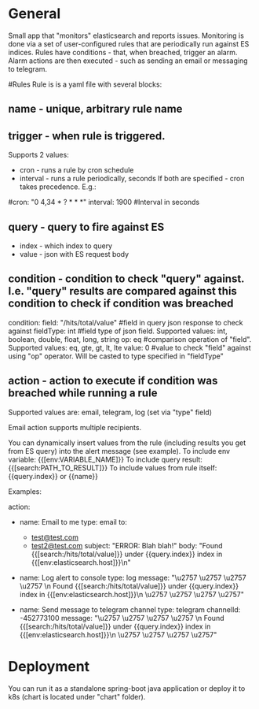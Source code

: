 # General

Small app that "monitors" elasticsearch and reports issues.
Monitoring is done via a set of user-configured rules that are periodically run against ES indices.
Rules have conditions - that, when breached, trigger an alarm.
Alarm actions are then executed - such as sending an email or messaging to telegram.


#Rules
Rule is is a yaml file with several blocks:
## name - unique, arbitrary rule name
## trigger - when rule is triggered.
Supports 2 values: 
  - cron - runs a rule by cron schedule
  - interval - runs a rule periodically, seconds
If both are specified - cron takes precedence.
E.g.:

  #cron: "0 4,34 * ? * * *"
  interval: 1900              #Interval in seconds

## query - query to fire against ES
  - index - which index to query
  - value - json with ES request body


## condition - condition to check "query" against. I.e. "query" results are compared against this condition to check if condition was breached

condition:
  field: "/hits/total/value"     #field in query json response to check against
  fieldType: int                 #field type of json field. Supported values: int, boolean, double, float, long, string
  op: eq                         #comparison operation of "field". Supported values: eq, gte, gt, lt, lte
  value: 0                       #value to check "field" against using "op" operator. Will be casted to type specified in "fieldType"

## action - action to execute if condition was breached while running a rule
Supported values are: email, telegram, log (set via "type" field)

Email action supports multiple recipients.

You can dynamically insert values from the rule (including results you get from ES query) into the alert message (see example).
To include env variable: {{[env:VARIABLE_NAME]}}
To include query result: {{[search:PATH_TO_RESULT]}}
To include values from rule itself: {{query.index}} or {{name}}

Examples: 

action:
  - name: Email to me
    type: email
    to:
      - test@test.com
      - test2@test.com
    subject: "ERROR: Blah blah!"
    body: "Found {{[search:/hits/total/value]}} under {{query.index}} index in {{[env:elasticsearch.host]}}\n"

  - name: Log alert to console
    type: log
    message: "\u2757 \u2757 \u2757 \u2757 \n
              Found {{[search:/hits/total/value]}} under {{query.index}} index in {{[env:elasticsearch.host]}}\n
                          \u2757 \u2757 \u2757 \u2757"

  - name: Send message to telegram channel
    type: telegram
    channelId: -452773100
    message: "\u2757 \u2757 \u2757 \u2757 \n
              Found {{[search:/hits/total/value]}} under {{query.index}} index in {{[env:elasticsearch.host]}}\n
                          \u2757 \u2757 \u2757 \u2757"


# Deployment
You can run it as a standalone spring-boot java application or deploy it to k8s (chart is located under "chart" folder).